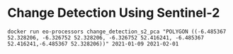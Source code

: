 # Change Detection Using Sentinel-2

    docker run eo-processors change_detection_s2_pca "POLYGON ((-6.485367 52.328206, -6.326752 52.328206, -6.326752 52.416241, -6.485367 52.416241,-6.485367 52.328206))" 2021-01-09 2021-02-01


